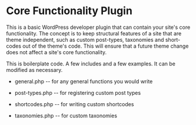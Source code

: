 # Core Functionality Plugin

This is a basic WordPress developer plugin that can contain your site's core functionality. The concept is to keep structural features of a site that are theme independent, such as custom post-types, taxonomies and short-codes out of the theme's code. This will ensure that a future theme change does not affect a site's core functionality.

This is boilerplate code. A few includes and a few examples. It can be modified as necessary.

* general.php -- for any general functions you would write

* post-types.php -- for registering custom post types

* shortcodes.php -- for writing custom shortcodes

* taxonomies.php -- for custom taxonomies